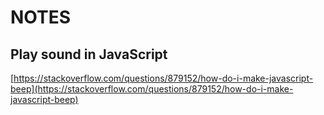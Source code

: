 # NOTES

## Play sound in JavaScript

[https://stackoverflow.com/questions/879152/how-do-i-make-javascript-beep](https://stackoverflow.com/questions/879152/how-do-i-make-javascript-beep)
